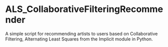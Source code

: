 # ALS_CollaborativeFilteringRecommender
A simple script for recommending artists to users based on Collaborative Filtering, Alternating Least Squares from the Implicit module in Python.
